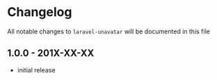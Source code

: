 # Changelog

All notable changes to `laravel-unavatar` will be documented in this file

## 1.0.0 - 201X-XX-XX

- initial release
